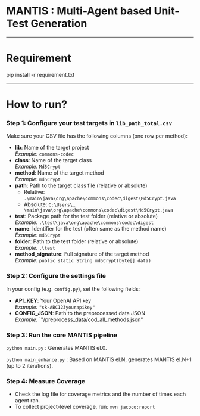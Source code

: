 # MANTIS : Multi-Agent based Unit-Test Generation

----------
# Requirement
pip install -r requirement.txt

---------
# How to run?
### Step 1: Configure your test targets in `lib_path_total.csv`

Make sure your CSV file has the following columns (one row per method):

- **lib**: Name of the target project  
  _Example:_ `commons-codec`
- **class**: Name of the target class  
  _Example:_ `Md5Crypt`
- **method**: Name of the target method  
  _Example:_ `md5Crypt`
- **path**: Path to the target class file (relative or absolute)  
  - Relative: `.\main\java\org\apache\commons\codec\digest\Md5Crypt.java`  
  - Absolute: `C:\Users\…\main\java\org\apache\commons\codec\digest\Md5Crypt.java`
- **test**: Package path for the test folder (relative or absolute)  
  _Example:_ `.\test\java\org\apache\commons\codec\digest`
- **name**: Identifier for the test (often same as the method name)  
  _Example:_ `md5Crypt`
- **folder**: Path to the test folder (relative or absolute)  
  _Example:_ `.\test`
- **method_signature**: Full signature of the target method  
  _Example:_ `public static String md5Crypt(byte[] data)`

### Step 2: Configure the settings file

In your config (e.g. `config.py`), set the following fields:

- **API_KEY**: Your OpenAI API key  
  _Example:_ `"sk-ABC123yourapikey"`
- **CONFIG_JSON**: Path to the preprocessed data JSON  
  _Example:_ `"/preprocess_data/cod_all_methods.json"


### Step 3: Run the core MANTIS pipeline

```python main.py``` : 
Generates MANTIS el.0.

```python main_enhance.py``` : 
Based on MANTIS el.N, generates MANTIS el.N+1 (up to 2 iterations).

### Step 4: Measure Coverage

- Check the log file for coverage metrics and the number of times each agent ran.  
- To collect project-level coverage, run:
  ```mvn jacoco:report```
  

